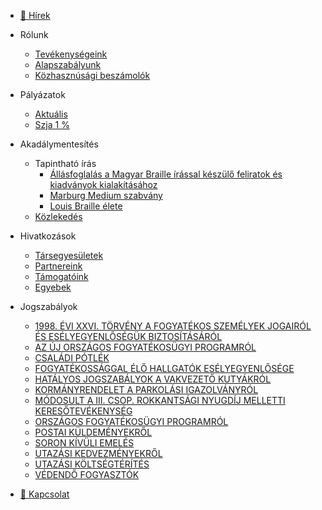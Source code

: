 <!-- docs/_sidebar.md -->

  - [📰 Hírek](docs/hirek/hirfolyam.md)
  - Rólunk
    - [Tevékenységeink](docs/rolunk/tevekenysegeink.md)
    - [Alapszabályunk](docs/rolunk/alapszabalyunk.md)
    - [Közhasznúsági beszámolók](docs/rolunk/beszamolo.md)
  - Pályázatok
    - [Aktuális](docs/palyazatok/aktualis.md)
    - [Szja 1 %](docs/palyazatok/egysza.md)
  - Akadálymentesítés
    - Tapintható írás
      - [Állásfoglalás a Magyar Braille írással készülő feliratok és kiadványok kialakításához](docs/akadalymentesites/allasfoglalas.md)
      - [Marburg Medium szabvány](docs/akadalymentesites/marburg_medium.md)
      - [Louis Braille élete](docs/akadalymentesites/louis_braille.md)
    - [Közlekedés](docs/akadalymentesites/kozlekedes.md)

  - Hivatkozások
    - [Társegyesületek](docs/hivatkozasok/tarsegyesuletek.md)
    - [Partnereink](docs/hivatkozasok/partnereink.md)
    - [Támogatóink](docs/hivatkozasok/tamogatoink.md)
    - [Egyebek](docs/hivatkozasok/ures.md)
  - Jogszabályok
    - [1998. ÉVI XXVI. TÖRVÉNY A FOGYATÉKOS SZEMÉLYEK  JOGAIRÓL ÉS ESÉLYEGYENLŐSÉGÜK BIZTOSÍTÁSÁRÓL](ures.md)
    - [AZ ÚJ ORSZÁGOS FOGYATÉKOSÜGYI PROGRAMRÓL](ures.md)
    - [CSALÁDI PÓTLÉK](ures.md)
    - [FOGYATÉKOSSÁGGAL ÉLŐ HALLGATÓK ESÉLYEGYENLŐSÉGE](ures.md)
    - [HATÁLYOS JOGSZABÁLYOK A VAKVEZETŐ KUTYÁKRÓL](ures.md)
    - [KORMÁNYRENDELET A PARKOLÁSI IGAZOLVÁNYRÓL](ures.md)
    - [MÓDOSULT A III. CSOP. ROKKANTSÁGI NYUGDÍJ MELLETTI KERESŐTEVÉKENYSÉG](ures.md)
    - [ORSZÁGOS FOGYATÉKOSÜGYI PROGRAMRÓL](ures.md)
    - [POSTAI KÜLDEMÉNYEKRŐL](ures.md)
    - [SORON KÍVÜLI EMELÉS](ures.md)
    - [UTAZÁSI KEDVEZMÉNYEKRŐL](ures.md)
    - [UTAZÁSI KÖLTSÉGTÉRÍTÉS](ures.md)
    - [VÉDENDŐ FOGYASZTÓK](ures.md)

  - [📧 Kapcsolat](docs/kapcsolat.md)

